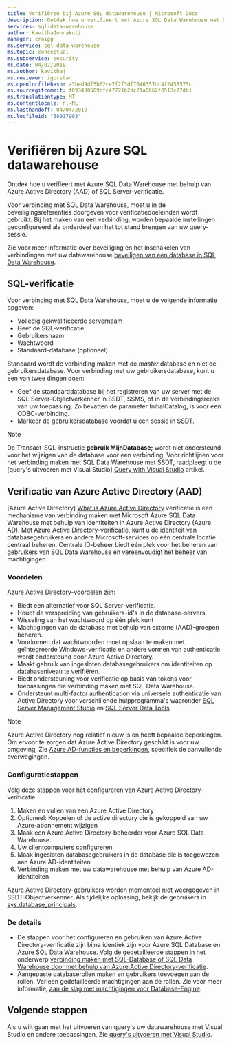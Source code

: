 ```yaml
---
title: Verifiëren bij Azure SQL datawarehouse | Microsoft Docs
description: Ontdek hoe u verifieert met Azure SQL Data Warehouse met behulp van Azure Active Directory (AAD) of SQL Server-verificatie.
services: sql-data-warehouse
author: KavithaJonnakuti
manager: craigg
ms.service: sql-data-warehouse
ms.topic: conceptual
ms.subservice: security
ms.date: 04/02/2019
ms.author: kavithaj
ms.reviewer: igorstan
ms.openlocfilehash: a3bed9df5b62ce7f2f3df7046357dc4f2458575c
ms.sourcegitcommit: f093430589bfc47721b2dc21a0662f8513c77db1
ms.translationtype: MT
ms.contentlocale: nl-NL
ms.lasthandoff: 04/04/2019
ms.locfileid: "58917903"
---
```

# <a name="authenticate-to-azure-sql-data-warehouse"></a>Verifiëren bij Azure SQL datawarehouse
Ontdek hoe u verifieert met Azure SQL Data Warehouse met behulp van Azure Active Directory (AAD) of SQL Server-verificatie.

Voor verbinding met SQL Data Warehouse, moet u in de beveiligingsreferenties doorgeven voor verificatiedoeleinden wordt gebruikt. Bij het maken van een verbinding, worden bepaalde instellingen geconfigureerd als onderdeel van het tot stand brengen van uw query-sessie.  

Zie voor meer informatie over beveiliging en het inschakelen van verbindingen met uw datawarehouse [beveiligen van een database in SQL Data Warehouse][Secure a database in SQL Data Warehouse].

## <a name="sql-authentication"></a>SQL-verificatie
Voor verbinding met SQL Data Warehouse, moet u de volgende informatie opgeven:

* Volledig gekwalificeerde servernaam
* Geef de SQL-verificatie
* Gebruikersnaam
* Wachtwoord
* Standaard-database (optioneel)

Standaard wordt de verbinding maken met de *master* database en niet de gebruikersdatabase. Voor verbinding met uw gebruikersdatabase, kunt u een van twee dingen doen:

* Geef de standaarddatabase bij het registreren van uw server met de SQL Server-Objectverkenner in SSDT, SSMS, of in de verbindingsreeks van uw toepassing. Zo bevatten de parameter InitialCatalog, is voor een ODBC-verbinding.
* Markeer de gebruikersdatabase voordat u een sessie in SSDT.

> [!NOTE]
> De Transact-SQL-instructie **gebruik MijnDatabase;** wordt niet ondersteund voor het wijzigen van de database voor een verbinding. Voor richtlijnen voor het verbinding maken met SQL Data Warehouse met SSDT, raadpleegt u de [query's uitvoeren met Visual Studio] [ Query with Visual Studio] artikel.
> 
> 

## <a name="azure-active-directory-aad-authentication"></a>Verificatie van Azure Active Directory (AAD)
[Azure Active Directory] [ What is Azure Active Directory] verificatie is een mechanisme van verbinding maken met Microsoft Azure SQL Data Warehouse met behulp van identiteiten in Azure Active Directory (Azure AD). Met Azure Active Directory-verificatie, kunt u de identiteit van databasegebruikers en andere Microsoft-services op één centrale locatie centraal beheren. Centrale ID-beheer biedt één plek voor het beheren van gebruikers van SQL Data Warehouse en vereenvoudigt het beheer van machtigingen. 

### <a name="benefits"></a>Voordelen
Azure Active Directory-voordelen zijn:

* Biedt een alternatief voor SQL Server-verificatie.
* Houdt de verspreiding van gebruikers-id's in de database-servers.
* Wisseling van het wachtwoord op één plek kunt
* Machtigingen van de database met behulp van externe (AAD)-groepen beheren.
* Voorkomen dat wachtwoorden moet opslaan te maken met geïntegreerde Windows-verificatie en andere vormen van authenticatie wordt ondersteund door Azure Active Directory.
* Maakt gebruik van ingesloten databasegebruikers om identiteiten op databaseniveau te verifiëren.
* Biedt ondersteuning voor verificatie op basis van tokens voor toepassingen die verbinding maken met SQL Data Warehouse.
* Ondersteunt multi-factor authentication via universele authenticatie van Active Directory voor verschillende hulpprogramma's waaronder [SQL Server Management Studio](../sql-database/sql-database-ssms-mfa-authentication.md) en [SQL Server Data Tools](https://docs.microsoft.com/sql/ssdt/azure-active-directory?toc=/azure/sql-data-warehouse/toc.json).

> [!NOTE]
> Azure Active Directory nog relatief nieuw is en heeft bepaalde beperkingen. Om ervoor te zorgen dat Azure Active Directory geschikt is voor uw omgeving, Zie [Azure AD-functies en beperkingen][Azure AD features and limitations], specifiek de aanvullende overwegingen.
> 
> 

### <a name="configuration-steps"></a>Configuratiestappen
Volg deze stappen voor het configureren van Azure Active Directory-verificatie.

1. Maken en vullen van een Azure Active Directory
2. Optioneel: Koppelen of de active directory die is gekoppeld aan uw Azure-abonnement wijzigen
3. Maak een Azure Active Directory-beheerder voor Azure SQL Data Warehouse.
4. Uw clientcomputers configureren
5. Maak ingesloten databasegebruikers in de database die is toegewezen aan Azure AD-identiteiten
6. Verbinding maken met uw datawarehouse met behulp van Azure AD-identiteiten

Azure Active Directory-gebruikers worden momenteel niet weergegeven in SSDT-Objectverkenner. Als tijdelijke oplossing, bekijk de gebruikers in [sys.database_principals](https://msdn.microsoft.com/library/ms187328.aspx).

### <a name="find-the-details"></a>De details
* De stappen voor het configureren en gebruiken van Azure Active Directory-verificatie zijn bijna identiek zijn voor Azure SQL Database en Azure SQL Data Warehouse. Volg de gedetailleerde stappen in het onderwerp [verbinding maken met SQL-Database of SQL Data Warehouse door met behulp van Azure Active Directory-verificatie](../sql-database/sql-database-aad-authentication.md).
* Aangepaste databaserollen maken en gebruikers toevoegen aan de rollen. Verleen gedetailleerde machtigingen aan de rollen. Zie voor meer informatie, [aan de slag met machtigingen voor Database-Engine](https://msdn.microsoft.com/library/mt667986.aspx).

## <a name="next-steps"></a>Volgende stappen
Als u wilt gaan met het uitvoeren van query's uw datawarehouse met Visual Studio en andere toepassingen, Zie [query's uitvoeren met Visual Studio][Query with Visual Studio].

<!-- Article references -->
[Secure a database in SQL Data Warehouse]: ./sql-data-warehouse-overview-manage-security.md
[Query with Visual Studio]: ./sql-data-warehouse-query-visual-studio.md
[What is Azure Active Directory]:../active-directory/fundamentals/active-directory-whatis.md
[Azure AD features and limitations]: ../sql-database/sql-database-aad-authentication.md#azure-ad-features-and-limitations
